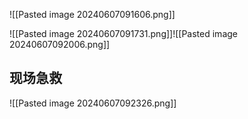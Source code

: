 ![[Pasted image 20240607091606.png]]

![[Pasted image 20240607091731.png]]![[Pasted image 20240607092006.png]]

## 现场急救
![[Pasted image 20240607092326.png]]